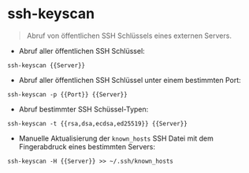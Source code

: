 # ssh-keyscan

> Abruf von öffentlichen SSH Schlüssels eines externen Servers.

- Abruf aller öffentlichen SSH Schlüssel:

`ssh-keyscan {{Server}}`

- Abruf aller öffentlichen SSH Schlüssel unter einem bestimmten Port:

`ssh-keyscan -p {{Port}} {{Server}}`

- Abruf bestimmter SSH Schüssel-Typen:

`ssh-keyscan -t {{rsa,dsa,ecdsa,ed25519}} {{Server}}`

- Manuelle Aktualisierung der `known_hosts` SSH Datei mit dem Fingerabdruck eines bestimmten Servers:

`ssh-keyscan -H {{Server}} >> ~/.ssh/known_hosts`
